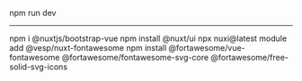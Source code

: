 
npm run dev

-----------------------------------------------

npm i @nuxtjs/bootstrap-vue
npm install @nuxt/ui
npx nuxi@latest module add @vesp/nuxt-fontawesome
npm install @fortawesome/vue-fontawesome @fortawesome/fontawesome-svg-core @fortawesome/free-solid-svg-icons